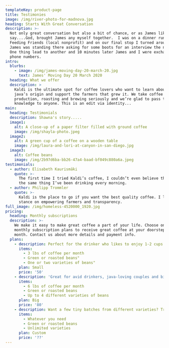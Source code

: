 ```yaml
---
templateKey: product-page
title: Testimonies
image: /img/river-photo-for-madnova.jpg
heading: Starts With Great Conversation
description: >-
  Not only great conversation but also a bit of chance, or as James likes to
  say....God, brought James any myself together.  I was on a dinner run with
  Feeding Friends (local nonprofit) and on our final stop I turned around and
  James was standing there asking for some boots for an interview the next day. 
  One thing lead to another and 10 minutes later James and I were exchanging
  phone numbers.
intro:
  blurbs:
    - image: /img/james-moving-day-20-march-20.jpg
      text: James' Moving Day 20 March 2020
  heading: What we offer
  description: >
    Kaldi is the ultimate spot for coffee lovers who want to learn about their
    java’s origin and support the farmers that grew it. We take coffee
    production, roasting and brewing seriously and we’re glad to pass that
    knowledge to anyone. This is an edit via identity...
main:
  heading: Testimonials
  description: Shawna's story.....
  image1:
    alt: A close-up of a paper filter filled with ground coffee
    image: /img/shayla-photo.jpeg
  image2:
    alt: A green cup of a coffee on a wooden table
    image: /img/laura-and-lori-at-canyon-in-san-diego.jpg
  image3:
    alt: Coffee beans
    image: /img/2b97d6ba-bb26-47a4-baad-bf049c880a6a.jpeg
testimonials:
  - author: Elisabeth Kaurismäki
    quote: >-
      The first time I tried Kaldi’s coffee, I couldn’t even believe that was
      the same thing I’ve been drinking every morning.
  - author: Philipp Trommler
    quote: >-
      Kaldi is the place to go if you want the best quality coffee. I love their
      stance on empowering farmers and transparency.
full_image: /img/homeless-4520000_1920.jpg
pricing:
  heading: Monthly subscriptions
  description: >-
    We make it easy to make great coffee a part of your life. Choose one of our
    monthly subscription plans to receive great coffee at your doorstep each
    month. Contact us about more details and payment info.
  plans:
    - description: Perfect for the drinker who likes to enjoy 1-2 cups per day.
      items:
        - 3 lbs of coffee per month
        - Green or roasted beans"
        - One or two varieties of beans"
      plan: Small
      price: '50'
    - description: 'Great for avid drinkers, java-loving couples and bigger crowds'
      items:
        - 6 lbs of coffee per month
        - Green or roasted beans
        - Up to 4 different varieties of beans
      plan: Big
      price: '80'
    - description: Want a few tiny batches from different varieties? Try our custom plan
      items:
        - Whatever you need
        - Green or roasted beans
        - Unlimited varieties
      plan: Custom
      price: '??'
---
```


